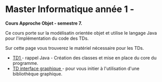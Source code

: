 # Master Informatique année 1 - 

<b>Cours Approche Objet - semestre 7. </b>

Ce cours porte sur la modélisatin orientée objet et utilise le langage Java pour l'implémentation du code des TDs.

Sur cette page vous trouverez le matériel nécessaire pour les TDs. 
<ul>
  <li> <a href="/mbeurton52/ApprocheObjet/TD/td1"> TD1 </a> - rappel Java - Création des classes et mise en place du core du programme.</li>
  <li> <a href="/mbeurton52/ApprocheObjet/TDGraphiq"> TD interface graphique </a> - pour vous initier à l'utilisation d'une bibliothèque graphique.</li>

